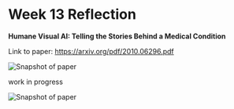 # Week 13 Reflection

**Humane Visual AI: Telling the Stories Behind a Medical Condition**

Link to paper: https://arxiv.org/pdf/2010.06296.pdf

![Snapshot of paper](https://images-wixmp-ed30a86b8c4ca887773594c2.wixmp.com/f/c936244b-b7a4-4ffd-ad31-cec38f306055/deiu6gt-8921467b-bdd7-454c-a859-35453ece6078.png/v1/fill/w_1280,h_485,q_80,strp/3_by_umitoka_deiu6gt-fullview.jpg?token=eyJ0eXAiOiJKV1QiLCJhbGciOiJIUzI1NiJ9.eyJzdWIiOiJ1cm46YXBwOjdlMGQxODg5ODIyNjQzNzNhNWYwZDQxNWVhMGQyNmUwIiwiaXNzIjoidXJuOmFwcDo3ZTBkMTg4OTgyMjY0MzczYTVmMGQ0MTVlYTBkMjZlMCIsIm9iaiI6W1t7ImhlaWdodCI6Ijw9NDg1IiwicGF0aCI6IlwvZlwvYzkzNjI0NGItYjdhNC00ZmZkLWFkMzEtY2VjMzhmMzA2MDU1XC9kZWl1Nmd0LTg5MjE0NjdiLWJkZDctNDU0Yy1hODU5LTM1NDUzZWNlNjA3OC5wbmciLCJ3aWR0aCI6Ijw9MTI4MCJ9XV0sImF1ZCI6WyJ1cm46c2VydmljZTppbWFnZS5vcGVyYXRpb25zIl19.dIoZYxuad3ydWc7ivQ2mXuoPmu99wpqy3py2MYXK0Xs)

work in progress

![Snapshot of paper](https://images-wixmp-ed30a86b8c4ca887773594c2.wixmp.com/f/c936244b-b7a4-4ffd-ad31-cec38f306055/deiu6gp-8c7211fc-10f6-4270-9c64-30d52d56217c.png/v1/fill/w_1242,h_643,q_70,strp/capture_by_umitoka_deiu6gp-pre.jpg?token=eyJ0eXAiOiJKV1QiLCJhbGciOiJIUzI1NiJ9.eyJzdWIiOiJ1cm46YXBwOjdlMGQxODg5ODIyNjQzNzNhNWYwZDQxNWVhMGQyNmUwIiwiaXNzIjoidXJuOmFwcDo3ZTBkMTg4OTgyMjY0MzczYTVmMGQ0MTVlYTBkMjZlMCIsIm9iaiI6W1t7ImhlaWdodCI6Ijw9NjYzIiwicGF0aCI6IlwvZlwvYzkzNjI0NGItYjdhNC00ZmZkLWFkMzEtY2VjMzhmMzA2MDU1XC9kZWl1NmdwLThjNzIxMWZjLTEwZjYtNDI3MC05YzY0LTMwZDUyZDU2MjE3Yy5wbmciLCJ3aWR0aCI6Ijw9MTI4MCJ9XV0sImF1ZCI6WyJ1cm46c2VydmljZTppbWFnZS5vcGVyYXRpb25zIl19.dgtvPLj4tcoToSyAhU2ofFvPbxW_Oonh4g4-5fE_Pe4)

